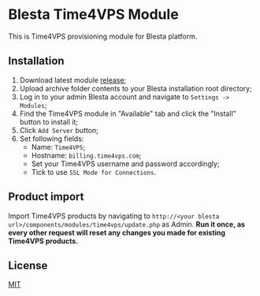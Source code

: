 # Blesta Time4VPS Module
 This is Time4VPS provisioning module for Blesta platform.

## Installation  
  
 1. Download latest module [release](https://github.com/time4vps/blesta/releases);
 2. Upload archive folder contents to your Blesta installation root directory;
 3. Log in to your admin Blesta account and navigate to `Settings -> Modules`;
 4. Find the Time4VPS module in "Available" tab and click the "Install" button to install it;
 5. Click `Add Server` button;
 6. Set following fields:
	- Name: `Time4VPS`;
	- Hostname: `billing.time4vps.com`;
	- Set your Time4VPS username and password accordingly;
	- Tick to use `SSL Mode for Connections`.



## Product import 
Import Time4VPS products by navigating to `http://<your blesta url>/components/modules/time4vps/update.php` as Admin. 
**Run it once, as every other request will reset any changes you made for existing Time4VPS products.**
  
## License  
[MIT](https://github.com/time4vps/time4vps-lib/blob/master/LICENSE)
